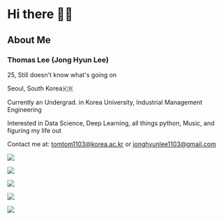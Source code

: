 # Hi there 👋👀

## About Me

### Thomas Lee (Jong Hyun Lee)

25, Still doesn't know what's going on

Seoul, South Korea🇰🇷

Currently an Undergrad. in Korea University, Industrial Management Engineering

Interested in Data Science, Deep Learning, all things python, Music, and figuring my life out

Contact me at:
tomtom1103@korea.ac.kr
or
jonghyunlee1103@gmail.com

<a href="https://www.linkedin.com/in/jong-hyun-lee-9b7754222/" target="_blank"><img src="https://img.shields.io/badge/Linkedin-161B22?style=for-the-badge&logo=Linkedin&logoColor=0A66C2"/></a>

<a href="https://soundcloud.com/thirdtomcat" target="_blank"><img src="https://img.shields.io/badge/SoundCloud-161B22?style=for-the-badge&logo=soundcloud&logoColor=#FF3300"/></a>

<a href="https://tomtom1103.github.io/categories/" target="_blank"><img src="https://img.shields.io/badge/The Life and Times of Thomas Lee-161B22?style=for-the-badge&logo=github&logoColor=white"/></a>

<a href="https://share.streamlit.io/tomtom1103/kuiai_hackathon_2022/main/JL_app.py" target="_blank"><img src="https://img.shields.io/badge/Journey Lee-161B22?style=for-the-badge&logo=streamlit&logoColor=FF4B4B"/></a>

<a href="https://jeon-100.github.io/Dangzang/" target="_blank"><img src="https://img.shields.io/badge/당신을 위한 장학금, 당장!-161B22?style=for-the-badge&logo=react&logoColor=#61DAFB"/></a>



<!---
![](https://github-readme-stats.vercel.app/api?username=tomtom1103&count_private=true&show_icons=true&theme=synthwave)
--->
